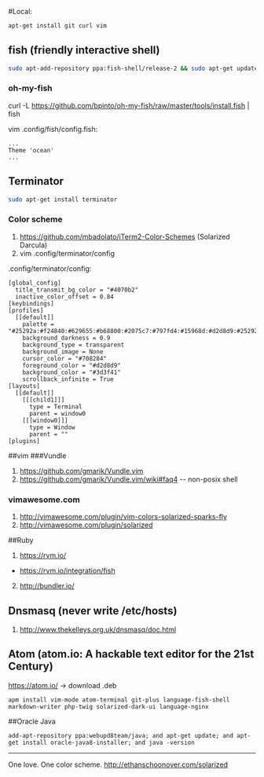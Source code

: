 #Local:

````bash
apt-get install git curl vim
````

## fish (friendly interactive shell)
````bash
sudo apt-add-repository ppa:fish-shell/release-2 && sudo apt-get update && sudo apt-get install fish
````
### oh-my-fish
curl -L https://github.com/bpinto/oh-my-fish/raw/master/tools/install.fish | fish

vim .config/fish/config.fish:
````fish
...
Theme 'ocean'
...
````

## Terminator
````bash
sudo apt-get install terminator
````
### Color scheme
1. https://github.com/mbadolato/iTerm2-Color-Schemes (Solarized Darcula)
2. vim .config/terminator/config

.config/terminator/config: 
````
[global_config]
  title_transmit_bg_color = "#4070b2"
  inactive_color_offset = 0.84
[keybindings]
[profiles]
  [[default]]
    palette = "#25292a:#f24840:#629655:#b68800:#2075c7:#797fd4:#15968d:#d2d8d9:#25292a:#f24840:#629655:#b68800:#2075c7:#797fd4:#15968d:#d2d8d9"
    background_darkness = 0.9
    background_type = transparent
    background_image = None
    cursor_color = "#708284"
    foreground_color = "#d2d8d9"
    background_color = "#3d3f41"
    scrollback_infinite = True
[layouts]
  [[default]]
    [[[child1]]]
      type = Terminal
      parent = window0
    [[[window0]]]
      type = Window
      parent = ""
[plugins]

````

##vim
###Vundle
1. https://github.com/gmarik/Vundle.vim
2. https://github.com/gmarik/Vundle.vim/wiki#faq4 -- non-posix shell

### vimawesome.com
1. http://vimawesome.com/plugin/vim-colors-solarized-sparks-fly
2. http://vimawesome.com/plugin/solarized

##Ruby
1. https://rvm.io/
 - https://rvm.io/integration/fish
2. http://bundler.io/

## Dnsmasq (never write /etc/hosts)
1. http://www.thekelleys.org.uk/dnsmasq/doc.html

## Atom (atom.io: A hackable text editor for the 21st Century)
https://atom.io/ -> download .deb
````fish
apm install vim-mode atom-terminal git-plus language-fish-shell markdown-writer php-twig solarized-dark-ui language-nginx
````
##Oracle Java
````fish
add-apt-repository ppa:webupd8team/java; and apt-get update; and apt-get install oracle-java8-installer; and java -version
````
-----
One love. One color scheme.
http://ethanschoonover.com/solarized
